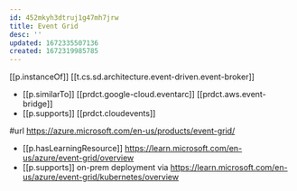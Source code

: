 ```yaml
---
id: 452mkyh3dtruj1g47mh7jrw
title: Event Grid
desc: ''
updated: 1672335507136
created: 1672319985785
---
```


[[p.instanceOf]] [[t.cs.sd.architecture.event-driven.event-broker]]

- [[p.similarTo]] [[prdct.google-cloud.eventarc]] [[prdct.aws.event-bridge]]
- [[p.supports]] [[prdct.cloudevents]]

#url https://azure.microsoft.com/en-us/products/event-grid/

- [[p.hasLearningResource]] https://learn.microsoft.com/en-us/azure/event-grid/overview
- [[p.supports]] on-prem deployment via https://learn.microsoft.com/en-us/azure/event-grid/kubernetes/overview
